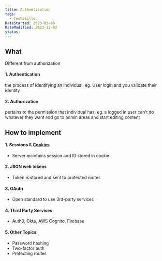```yaml
---
title: Authentication
tags:
  - TechSkills
DateStarted: 2023-03-06
DateModified: 2023-12-02
status:
---
```


## What

Different from authorization

#### 1. Authentication

the process of identifying an individual, eg. User login and you validate their identity

#### 2. Authorization

pertains to the permission that individual has, eg. a logged in user can't do whatever they want and go to admin areas and start editing content

## How to implement

#### 1. Sessions & [Cookies](Cookies)

- Server maintains session and ID stored in cookie

#### 2. JSON web tokens

- Token is stored and sent to protected routes

#### 3. OAuth

- Open standard to use 3rd-party services

#### 4. Third Party Services

- Auth0, Okta, AWS Cognito, Firebase

#### 5. Other Topics

- Password hashing
- Two-factor auth
- Protecting routes
